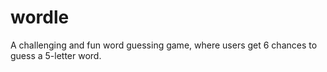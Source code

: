 # wordle

A challenging and fun word guessing game, where users get 6 chances to guess a 5-letter word.
